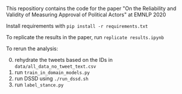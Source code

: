 This repositiory contains the code for the paper "On the Reliability and Validity of Measuring Approval of Political Actors" at EMNLP 2020

Install requirements with `pip install -r requirements.txt`

To replicate the results in the paper, run `replicate results.ipynb`

To rerun the analysis:

0. rehydrate the tweets based on the IDs in `data/all_data_no_tweet_text.csv`
1. run `train_in_domain_models.py`
2. run DSSD using `./run_dssd.sh`
3. run `label_stance.py`